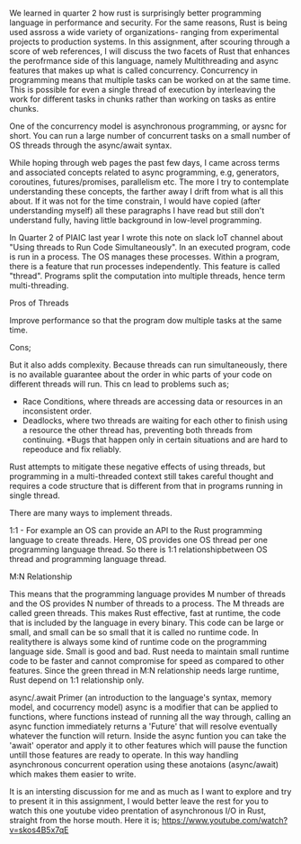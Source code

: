 We learned in quarter 2 how rust is surprisingly better programming language in performance and security. For the same reasons, Rust is being used assross a wide variety of organizations- ranging from experimental projects to production systems. In this assignment, after scouring through a score of web references, I will discuss the two facets of Rust that enhances the perofrmance side of this language, namely Multithreading and async features that makes up what is called concurrency. Concurrency in programming means that multiple tasks can be worked on at the same time. This is possible for even a single thread of execution by interleaving the work for different tasks in chunks rather than working on tasks as entire chunks.

One of the concurrency model is asynchronous programming, or aysnc for short. You can run a large number of concurrent tasks on a small number of OS threads through the async/await syntax.

While hoping through web pages the past few days, I came across terms and associated concepts related to async programming, e.g, generators, coroutines, futures/promises, parallelism etc. The more I try to contemplate understanding these concepts, the farther away I drift from what is all this about. If it was not for the time constrain, I would have copied (after understanding myself) all these paragraphs I have read but still don't understand fully, having little background in low-level programming. 

In Quarter 2 of PIAIC last year I wrote this note on slack IoT channel about "Using threads to Run Code Simultaneously".
In an executed program, code is run in a process. The OS manages these processes. Within a program, there is a feature that run processes independently. This feature is called "thread". Programs split the computation into multiple threads, hence term multi-threading.

Pros of Threads

Improve performance so that the program dow multiple tasks at the same time.

Cons;

But it also adds complexity. Because threads can run simultaneously, there is no available guarantee about the order in whic parts of your code on different threads will run. This cn lead to problems such as;
 * Race Conditions, where threads are accessing data or resources in an inconsistent order.
 * Deadlocks, where two threads are waiting for each other to finish using a resource the other thread has, preventing both threads from continuing.
 *Bugs that happen only in certain situations and are hard to repeoduce and fix reliably.

 Rust attempts to mitigate these negative effects of using threads, but programming in a multi-threaded context still takes careful thought and requires a code structure that is different from that in programs running in single thread.

 There are many ways to implement threads.

 1:1 - For example an OS can provide an API to the Rust programming language to create threads. Here, OS provides one OS thread per one programming language thread. So there is 1:1 relationshipbetween OS thread and programming language thread.

 M:N Relationship

 This means that the programming language provides M number of threads and the OS provides N number of threads to a process. The M threads are called green threads. This makes Rust effective, fast at runtime, the code that is included by the language in every binary. This code can be large or small, and small can be so small that it is called no runtime code. In realitythere is always some kind of runtime code on the programming language side. Small is good and bad. Rust needa to maintain small runtime code to be faster and cannot compromise for speed as compared to other features. Since the green thread in M:N relationship needs large runtime, Rust depend on 1:1 relationship only.
  
async/.await Primer (an introduction to the language's syntax, memory model, and cocurrency model)
async is a modifier that can be applied to functions, where functions instead of running all the way through, calling an async function immediately returns a 'Future' that will resolve eventually whatever the function will return. Inside the async funtion you can take the 'await' operator and apply it to other features which will pause the function untill those features are ready to operate. In this way handling asynchronous concurrent operation using these anotaions (async/await) which makes them easier to write.

It is an intersting discussion for me and as much as I want to explore and try to present it in this assignment, I would better leave the rest for you to watch this one youtube video prentation of asynchronous I/O in Rust, straight from the horse mouth. Here it is;
https://www.youtube.com/watch?v=skos4B5x7qE